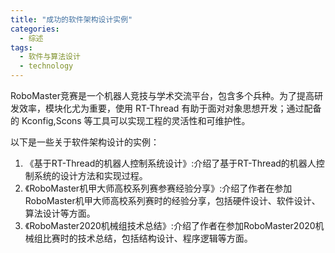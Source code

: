 ```yaml
---  
title: "成功的软件架构设计实例"  
categories:  
  - 综述  
tags: 
  - 软件与算法设计 
  - technology  
---  
```


RoboMaster竞赛是一个机器人竞技与学术交流平台，包含多个兵种。为了提高研发效率，模块化尤为重要，使用 RT-Thread 有助于面对对象思想开发；通过配备的 Kconfig,Scons 等工具可以实现工程的灵活性和可维护性。

以下是一些关于软件架构设计的实例：

1. 《基于RT-Thread的机器人控制系统设计》:介绍了基于RT-Thread的机器人控制系统的设计方法和实现过程。
2. 《RoboMaster机甲大师高校系列赛参赛经验分享》:介绍了作者在参加RoboMaster机甲大师高校系列赛时的经验分享，包括硬件设计、软件设计、算法设计等方面。
3. 《RoboMaster2020机械组技术总结》:介绍了作者在参加RoboMaster2020机械组比赛时的技术总结，包括结构设计、程序逻辑等方面。 
